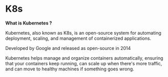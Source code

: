 # K8s

**What is Kubernetes ?**

Kubernetes, also known as K8s, is an open-source system for automating deployment, scaling, and management of containerized applications.

Developed by Google and released as open-source in 2014

Kubernetes helps manage and organize containers automatically, ensuring that your containers keep running, can scale up when there's more traffic, and can move to healthy machines if something goes wrong.
